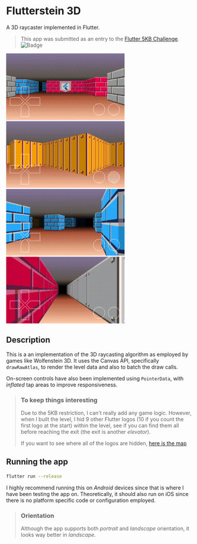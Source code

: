 # Flutterstein 3D

A 3D raycaster implemented in Flutter.

> This app was submitted as an entry to the [Flutter 5KB Challenge](https://flutter.dev/create).
> ![Badge](https://images.credential.net/badge/tiny/o6gkl41m_d2bd2a8f668b1fcd7a3f880a0a6a4ad59217595a78820ddb31ab81f0dcd87898.png)

![Gameplay 0](/captures/gameplay0_320x180.gif?raw=true)
![Gameplay 1](/captures/gameplay1_320x180.gif?raw=true)
![Gameplay 2](/captures/gameplay2_320x180.gif?raw=true)
![Gameplay 3](/captures/gameplay3_320x180.gif?raw=true)

## Description

This is a an implementation of the 3D raycasting algorithm as employed by games like Wolfenstein 3D. It uses the Canvas API, specifically `drawRawAtlas`, to render the level data and also to batch the draw calls.

On-screen controls have also been implemented using `PointerData`, with _inflated_ tap areas to improve responsiveness.

> ### To keep things interesting
>
> Due to the 5KB restriction, I can't really add any game logic. However, when I built the level, I hid 9 other Flutter logos (10 if you count the first logo at the start) within the level, see if you can find them all before reaching the exit (the exit is another _elevator_).
>
> If you want to see where all of the logos are hidden, [here is the map](/captures/level_map.png?raw=true)

## Running the app

```bash
flutter run --release
```

I highly recommend running this on _Android_ devices since that is where I have been testing the app on. Theoretically, it should also run on iOS since there is no platform specific code or configuration employed.

> ### Orientation
>
> Although the app supports both _portrait_ and _landscape_ orientation, it looks way better in _landscape_.
